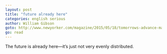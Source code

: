 ```yaml
---
layout: post
title: "future already here"
categories: english serious
author: William Gibson
goto: http://www.newyorker.com/magazine/2015/05/18/tomorrows-advance-man?ref=speak.junglestar.org
go: read
---
```

The future is already here—it’s just not very evenly distributed.
